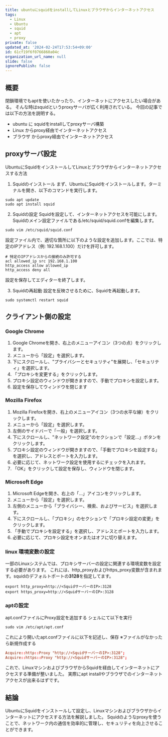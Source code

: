 ```yaml
---
title: ubuntuにsquidをinstallしてLinuxとブラウザからインターネットアクセス
tags:
  - Linux
  - Ubuntu
  - squid
  - apt
  - proxy
private: false
updated_at: '2024-02-24T17:53:54+09:00'
id: 61cf19f6f0766860a04c
organization_url_name: null
slide: false
ignorePublish: false
---
```

## 概要
閉鎖環境でもaptを使いたかったり、インターネットにアクセスしたい場合がある。
そんな時はsquidというproxyサーバが広く利用されている。
今回の記事では以下の方法を説明する。
- ubuntu に squidをinstallしてproxyサーバ構築
- Linux からproxy経由でインターネットアクセス
- ブラウザ からproxy経由でインターネットアクセス

## proxyサーバ設定
UbuntuにSquidをインストールしてLinuxとブラウザからインターネットアクセスする方法

1. Squidのインストール
まず、UbuntuにSquidをインストールします。ターミナルを開き、以下のコマンドを実行します。

```
sudo apt update
sudo apt install squid
```

2. Squidの設定
Squidを設定して、インターネットアクセスを可能にします。Squidのメイン設定ファイルである/etc/squid/squid.confを編集します。

```
sudo vim /etc/squid/squid.conf
```

設定ファイル内で、適切な箇所に以下のような設定を追加します。ここでは、特定のIPアドレス（例: 192.168.1.100）だけを許可します。

```
# 特定のIPアドレスからの接続のみ許可する
acl allowed_ip src 192.168.1.100
http_access allow allowed_ip
http_access deny all
```

設定を保存してエディターを終了します。

3. Squidの再起動
設定を反映させるために、Squidを再起動します。

```
sudo systemctl restart squid
```

## クライアント側の設定

### Google Chrome
1. Google Chromeを開き、右上のメニューアイコン（3つの点）をクリックします。
2. メニューから「設定」を選択します。
3. 下にスクロールし、"プライバシーとセキュリティ"を展開し、「セキュリティ」を選択します。
4. 「プロキシを変更する」をクリックします。
5. プロキシ設定のウィンドウが開きますので、手動でプロキシを設定します。
6. 設定を保存してウィンドウを閉じます

### Mozilla Firefox
1. Mozilla Firefoxを開き、右上のメニューアイコン（3つの水平な線）をクリックします。
2. メニューから「設定」を選択します。
3. 左側のサイドバーで「一般」を選択します。
4. 下にスクロールし、"ネットワーク設定"のセクションで「設定...」ボタンをクリックします。
5. プロキシ設定のウィンドウが開きますので、「手動でプロキシを設定する」を選択し、アドレスとポートを入力します。
6. 必要に応じて、ネットワーク設定を使用するにチェックを入れます。
7. 「OK」をクリックして設定を保存し、ウィンドウを閉じます。

### Microsoft Edge
1. Microsoft Edgeを開き、右上の「...」アイコンをクリックします。
2. メニューから「設定」を選択します。
3. 左側のメニューから「プライバシー、検索、およびサービス」を選択します。
4. 下にスクロールし、「プロキシ」のセクションで「プロキシ設定の変更」をクリックします。
5. 「手動でプロキシを設定する」を選択し、アドレスとポートを入力します。
6. 必要に応じて、プロキシ設定をオンまたはオフに切り替えます。

### linux 環境変数の設定
一部のLinuxシステムでは、プロキシサーバーの設定に関連する環境変数を設定する必要があります。
これには、http_proxyおよびhttps_proxy変数が含まれます。squidのデフォルトポートの**3128**を指定してます。

```
export http_proxy=http://<SquidサーバーのIP>:3128
export https_proxy=http://<SquidサーバーのIP>:3128
```

### aptの設定

apt.confファイルにProxy設定を追加する
シェルにて以下を実行

```
sudo vim /etc/apt/apt.conf
```
これにより開いたapt.confファイルに以下を記述し、保存
※ファイルがなかったら新規作成する

```/etc/apt/apt.conf
Acquire::http::Proxy "http://<SquidサーバーのIP>:3128";
Acquire::https::Proxy "http://<SquidサーバーのIP>:3128";
```

これで、LinuxマシンおよびブラウザからSquidを経由してインターネットにアクセスする準備が整いました。
実際にapt installやブラウザでのインターネットアクセスが出来るはずです。

## 結論
UbuntuにSquidをインストールして設定し、Linuxマシンおよびブラウザからインターネットにアクセスする方法を解説しました。
Squidのようなproxyを使うことで、ネットワーク内の通信を効率的に管理し、セキュリティを向上させることができます。
